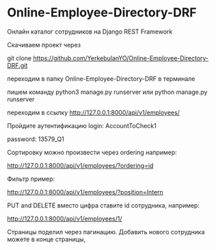 # Online-Employee-Directory-DRF

Онлайн каталог сотрудников на Django REST Framework

Скачиваем проект через

git clone https://github.com/YerkebulanYO/Online-Employee-Directory-DRF.git

переходим в папку Online-Employee-Directory-DRF в терминале

пишем команду python3 manage.py runserver или python manage.py runserver

переходим в ссылку http://127.0.0.1:8000/api/v1/employees/

Пройдите аутентификацию 
login: AccountToCheck1

password: 13579_Q1

Сортировку можно произвести через ordering например:

http://127.0.0.1:8000/api/v1/employees/?ordering=id

Фильтр пример:

http://127.0.0.1:8000/api/v1/employees/?position=Intern

PUT and DELETE вместо цифра ставите id сотрудника, например:

http://127.0.0.1:8000/api/v1/employees/1/

Страницы поделил через пагинацию.
Добавить нового сотрудника можете в конце страницы, 
